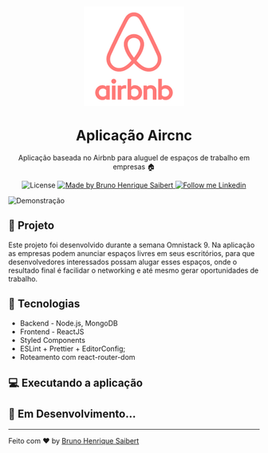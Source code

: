 <p align="center">
    <img alt="Aircnc" src="https://github.com/BrunoSaibert/aircnc/blob/master/frontend/src/assets/logo.jpg?raw=true" width="200px" />
</p>

<h1 align="center">
  Aplicação Aircnc
</h1>

<p align="center">Aplicação baseada no Airbnb para aluguel de espaços de trabalho em empresas 🏠</p>

<p align="center">
  <img alt="License" src="https://img.shields.io/badge/license-MIT-191A1E">

  <a href="https://github.com/BrunoSaibert">
    <img alt="Made by Bruno Henrique Saibert" src="https://img.shields.io/badge/Made%20by-Bruno%20Henrique%20Saibert-191A1E">
  </a>

  <a href="https://linkedin.com/in/brunohenriquesaibert">
    <img alt="Follow me Linkedin" src="https://img.shields.io/badge/Follow%20up-brunohenriquesaibert-191A1E?style=social&logo=linkedin">
  </a>
</p>

![Demonstração](https://s3.us-west-2.amazonaws.com/secure.notion-static.com/f7839cca-6d8d-48eb-8637-93a3d8e8838d/Untitled.png?X-Amz-Algorithm=AWS4-HMAC-SHA256&X-Amz-Credential=ASIAT73L2G45M7L7XJGA%2F20200323%2Fus-west-2%2Fs3%2Faws4_request&X-Amz-Date=20200323T213304Z&X-Amz-Expires=86400&X-Amz-Security-Token=IQoJb3JpZ2luX2VjEFUaCXVzLXdlc3QtMiJHMEUCICA%2FuFWL0qxHjgL6PL72p9GSicEvAMJrx8RIzO2LyIK4AiEAlqMYFgwIgH%2Bsg1VZL1T3UqubmG81%2BcIlJcu8AWQaGroqtAMITRAAGgwyNzQ1NjcxNDkzNzAiDAfWcnVEOKUD6ibsgCqRA8nOVoGkeRfHbdn2SRQCkwMxgBRInH%2BZFdf4s7z0XvGk%2BrhhZmh8WvJl7Fs%2B3Mol6LkIYefwVWhrS3uYl82OYOpEd68rSBigvTix77Z58v7D3Yajk0nTSdULLtNUlEXrzsjNRHFO4icq4dLzyYwqCPZIaz8tvEZSvsQMB%2FnHs5X60G92HgGrbuYj5GlxAAqje%2BY%2F6c7TI%2F1j4l3pk%2Bco7cb%2F9pEk6zdTy%2BqEL2YOykBJsxic7xjNPOgE31MUwRh7%2BGuZRfF2PSQ4t0hOCEXIRGaM6eG%2FrZ7NuA4RR%2Fiv8%2BayhVcM1BEC1Tyt2bOAEVvoqhM5rPAAQ04S8TUOseIEvBf%2Fr0vGRM%2BUCs5HinHQEI92%2B3nl%2BgN6Koky5dfwEJeKlnZRYzPPA61gAv%2FKXdO%2BQA5q9AQwgKNuEU%2FrTbtMjjnvIsqsyNTB4201r1kl15KTMzg8KGI2VmhrkLR3FDKd7VgEk2KFKIFMG3G8VUJO2fNSn8eP%2BoRILSzCxHU%2FQSNR4CVcY7rOBAx5ESV2JgHTQVBpMJO05PMFOusB8qjjiKpd6r6zWpaUEc3usr9zqZ4X7pwpMgbfTLiardgZ3PhT052gox7QE7UGOMaHaloMnH%2FFK6VYH3%2F19oX2F7bV3wDoMvpnGnCEU2SMWL07kmt304f3c0FebeGMd7Ql%2BVl10%2BUz6BxCxE5m4q1xSNeAjnbY7Jd9gfAYc8nEMFITXU4VC5kRqhQptdQyi5Brri0IhTkm1w35C81DDm30bnv7Bo9ypzBchSJnMM%2FUsSVOa2%2FouDSJF7CX6LOFu0DU9o5yVl3%2FxzUIqNpz413pEKAmL7NNoDoBV11iHP7R4HP7uj3mLKGDc0fCCg%3D%3D&X-Amz-Signature=a813db0540ac5f241fde817d9ba1f3fa43aab219ee86115727426d7d2626f4ee&X-Amz-SignedHeaders=host&response-content-disposition=filename%20%3D%22Untitled.png%22)

## 🚀 Projeto

Este projeto foi desenvolvido durante a semana Omnistack 9. Na aplicação as empresas podem anunciar espaços livres em seus escritórios, para que desenvolvedores interessados possam alugar esses espaços, onde o resultado final é facilidar o networking e até mesmo gerar oportunidades de trabalho.

<!-- Veja aqui uma [demonstração](https://aircnc.netlify.com/) -->

## 🔧 Tecnologias

- Backend - Node.js, MongoDB
- Frontend - ReactJS
- Styled Components
- ESLint + Prettier + EditorConfig;
- Roteamento com react-router-dom

## 💻 Executando a aplicação

## 🚧 **Em Desenvolvimento...**

---

Feito com ♥ by [Bruno Henrique Saibert](https://www.linkedin.com/in/brunohenriquesaibert)
